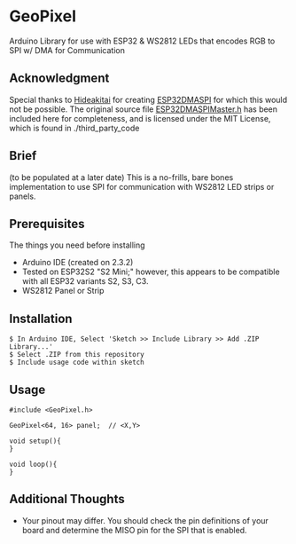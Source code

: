 # GeoPixel

Arduino Library for use with ESP32 &amp; WS2812 LEDs that encodes RGB to SPI w/ DMA for Communication

## Acknowledgment

Special thanks to [Hideakitai](https://github.com/hideakitai) for creating [ESP32DMASPI](https://github.com/hideakitai/ESP32DMASPI) for which this would not be possible. The original source file [ESP32DMASPIMaster.h](https://github.com/hideakitai/ESP32DMASPI/blob/main/ESP32DMASPIMaster.h) has been included here for completeness, and is licensed under the MIT License, which is found in ./third_party_code

## Brief

(to be populated at a later date) This is a no-frills, bare bones implementation to use SPI for communication with WS2812 LED strips or panels. 

## Prerequisites

The things you need before installing

* Arduino IDE (created on 2.3.2)
* Tested on ESP32S2 "S2 Mini;" however, this appears to be compatible with all ESP32 variants S2, S3, C3. 
* WS2812 Panel or Strip

## Installation

```
$ In Arduino IDE, Select 'Sketch >> Include Library >> Add .ZIP Library...'
$ Select .ZIP from this repository
$ Include usage code within sketch
```

## Usage

```
#include <GeoPixel.h>

GeoPixel<64, 16> panel;  // <X,Y>

void setup(){
}

void loop(){
}
```

## Additional Thoughts

* Your pinout may differ. You should check the pin definitions of your board and determine the MISO pin for the SPI that is enabled.

